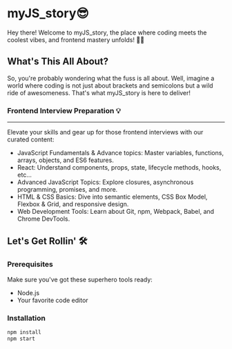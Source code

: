 # myJS_story😎

Hey there! Welcome to myJS_story, the place where coding meets the coolest vibes, and frontend mastery unfolds! 🚀🌟

## What's This All About?

So, you're probably wondering what the fuss is all about. Well, imagine a world where coding is not just about brackets and semicolons but a wild ride of awesomeness. That's what myJS_story is here to deliver!

### Frontend Interview Preparation 💡
---------------------------------

Elevate your skills and gear up for those frontend interviews with our curated content:

-   JavaScript Fundamentals & Advance topics: Master variables, functions, arrays, objects, and ES6 features.
-   React: Understand components, props, state, lifecycle methods, hooks, etc...
-   Advanced JavaScript Topics: Explore closures, asynchronous programming, promises, and more.
-   HTML & CSS Basics: Dive into semantic elements, CSS Box Model, Flexbox & Grid, and responsive design.
-   Web Development Tools: Learn about Git, npm, Webpack, Babel, and Chrome DevTools.

## Let's Get Rollin' 🛠️

### Prerequisites

Make sure you've got these superhero tools ready:

- Node.js
- Your favorite code editor

### Installation

```bash
npm install
npm start
